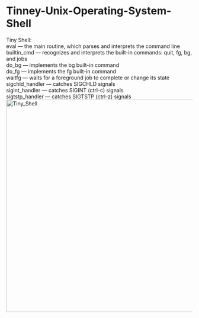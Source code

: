 # Tinney-Unix-Operating-System-Shell
Tiny Shell:
<br />eval — the main routine, which parses and interprets the command line
<br />builtin_cmd — recognizes and interprets the built-in commands: quit, fg, bg, and jobs
<br />do_bg — implements the bg built-in command
<br />do_fg — implements the fg built-in command
<br />waitfg — waits for a foreground job to complete or change its state
<br />sigchld_handler — catches SIGCHLD signals
<br />sigint_handler — catches SIGINT (ctrl-c) signals
<br />sigtstp_handler — catches SIGTSTP (ctrl-z) signals
<br /><img width="574" alt="Tiny_Shell" src="https://user-images.githubusercontent.com/95834784/187071821-ede5bdd7-73b5-48a4-8963-b2e46675934e.png">
